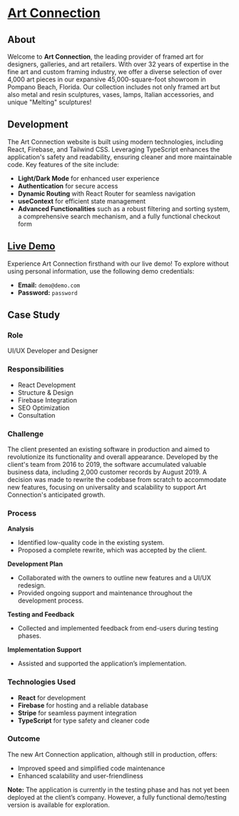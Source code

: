 # [Art Connection](https://e-commerce-app-cf00d.web.app/ "Art Connection")

## About

Welcome to **Art Connection**, the leading provider of framed art for designers, galleries, and art retailers. With over 32 years of expertise in the fine art and custom framing industry, we offer a diverse selection of over 4,000 art pieces in our expansive 45,000-square-foot showroom in Pompano Beach, Florida. Our collection includes not only framed art but also metal and resin sculptures, vases, lamps, Italian accessories, and unique "Melting" sculptures!

## Development

The Art Connection website is built using modern technologies, including React, Firebase, and Tailwind CSS. Leveraging TypeScript enhances the application's safety and readability, ensuring cleaner and more maintainable code. Key features of the site include:

- **Light/Dark Mode** for enhanced user experience
- **Authentication** for secure access
- **Dynamic Routing** with React Router for seamless navigation
- **useContext** for efficient state management
- **Advanced Functionalities** such as a robust filtering and sorting system, a comprehensive search mechanism, and a fully functional checkout form

## [Live Demo](https://e-commerce-app-cf00d.web.app/ "Live Demo")

Experience Art Connection firsthand with our live demo! To explore without using personal information, use the following demo credentials:

- **Email:** `demo@demo.com`
- **Password:** `password`

## Case Study

### **Role**
UI/UX Developer and Designer

### **Responsibilities**
- React Development
- Structure & Design
- Firebase Integration
- SEO Optimization
- Consultation

### **Challenge**

The client presented an existing software in production and aimed to revolutionize its functionality and overall appearance. Developed by the client's team from 2016 to 2019, the software accumulated valuable business data, including 2,000 customer records by August 2019. A decision was made to rewrite the codebase from scratch to accommodate new features, focusing on universality and scalability to support Art Connection's anticipated growth.

### **Process**

**Analysis**
- Identified low-quality code in the existing system.
- Proposed a complete rewrite, which was accepted by the client.

**Development Plan**
- Collaborated with the owners to outline new features and a UI/UX redesign.
- Provided ongoing support and maintenance throughout the development process.

**Testing and Feedback**
- Collected and implemented feedback from end-users during testing phases.

**Implementation Support**
- Assisted and supported the application’s implementation.

### **Technologies Used**
- **React** for development
- **Firebase** for hosting and a reliable database
- **Stripe** for seamless payment integration
- **TypeScript** for type safety and cleaner code

### **Outcome**

The new Art Connection application, although still in production, offers:
- Improved speed and simplified code maintenance
- Enhanced scalability and user-friendliness

**Note:** The application is currently in the testing phase and has not yet been deployed at the client’s company. However, a fully functional demo/testing version is available for exploration.

